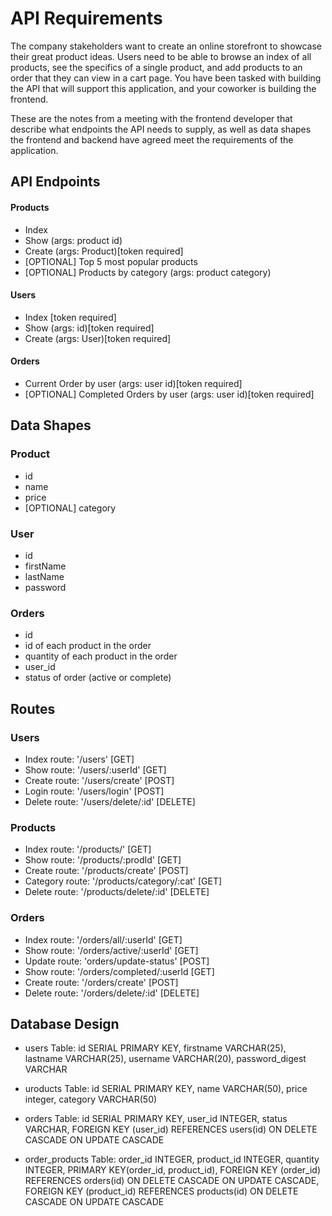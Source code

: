# API Requirements
The company stakeholders want to create an online storefront to showcase their great product ideas. Users need to be able to browse an index of all products, 
see the specifics of a single product, and add products to an order that they can view in a cart page. You have been tasked with building the API that will
 support this application, and your coworker is building the frontend.

These are the notes from a meeting with the frontend developer that describe what endpoints the API needs to supply, as well as data shapes the frontend and
 backend have agreed meet the requirements of the application. 

## API Endpoints
#### Products
- Index 
- Show (args: product id)
- Create (args: Product)[token required]
- [OPTIONAL] Top 5 most popular products 
- [OPTIONAL] Products by category (args: product category)

#### Users
- Index [token required]
- Show (args: id)[token required]
- Create (args: User)[token required]

#### Orders
- Current Order by user (args: user id)[token required]
- [OPTIONAL] Completed Orders by user (args: user id)[token required]

## Data Shapes
### Product
-  id
- name
- price
- [OPTIONAL] category

### User
- id
- firstName
- lastName
- password

### Orders
- id
- id of each product in the order
- quantity of each product in the order
- user_id
- status of order (active or complete)

## Routes
### Users
- Index route: '/users' [GET]
- Show route: '/users/:userId' [GET]
- Create route: '/users/create' [POST]
- Login route: '/users/login' [POST]
- Delete route: '/users/delete/:id' [DELETE]


### Products
- Index route: '/products/' [GET]
- Show route: '/products/:prodId' [GET]
- Create route: '/products/create' [POST]
- Category route: '/products/category/:cat' [GET]
- Delete route: '/products/delete/:id' [DELETE]


### Orders
- Index route: '/orders/all/:userId' [GET]
- Show route: '/orders/active/:userId' [GET]
- Update route: 'orders/update-status' [POST]
- Show route: '/orders/completed/:userId [GET]
- Create route: '/orders/create' [POST]
- Delete route: '/orders/delete/:id' [DELETE]

## Database Design
- users Table:
    id SERIAL PRIMARY KEY, 
    firstname VARCHAR(25), 
    lastname VARCHAR(25), 
    username VARCHAR(20),
    password_digest VARCHAR

- uroducts Table:
    id SERIAL PRIMARY KEY, 
    name VARCHAR(50), 
    price integer, 
    category VARCHAR(50)

- orders Table:
    id SERIAL PRIMARY KEY, 
    user_id INTEGER,
    status VARCHAR,
    FOREIGN KEY (user_id) REFERENCES users(id)
        ON DELETE CASCADE ON UPDATE CASCADE

- order_products Table:
    order_id INTEGER,
    product_id INTEGER, 
    quantity INTEGER,
    PRIMARY KEY(order_id, product_id),
    FOREIGN KEY (order_id) REFERENCES orders(id)
        ON DELETE CASCADE ON UPDATE CASCADE,
    FOREIGN KEY (product_id) REFERENCES products(id)
        ON DELETE CASCADE ON UPDATE CASCADE
